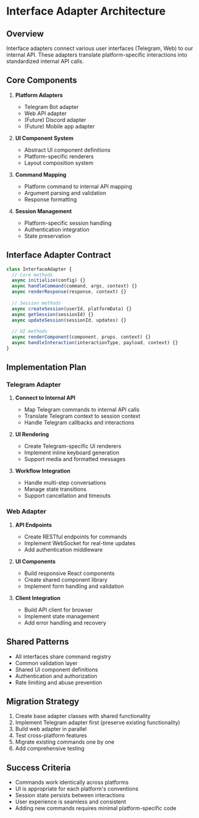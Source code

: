 # Interface Adapter Architecture

## Overview
Interface adapters connect various user interfaces (Telegram, Web) to our internal API. These adapters translate platform-specific interactions into standardized internal API calls.

## Core Components

1. **Platform Adapters**
   - Telegram Bot adapter
   - Web API adapter
   - (Future) Discord adapter
   - (Future) Mobile app adapter

2. **UI Component System**
   - Abstract UI component definitions
   - Platform-specific renderers
   - Layout composition system

3. **Command Mapping**
   - Platform command to internal API mapping
   - Argument parsing and validation
   - Response formatting

4. **Session Management**
   - Platform-specific session handling
   - Authentication integration
   - State preservation

## Interface Adapter Contract

```javascript
class InterfaceAdapter {
  // Core methods
  async initialize(config) {}
  async handleCommand(command, args, context) {}
  async renderResponse(response, context) {}
  
  // Session methods
  async createSession(userId, platformData) {}
  async getSession(sessionId) {}
  async updateSession(sessionId, updates) {}
  
  // UI methods
  async renderComponent(component, props, context) {}
  async handleInteraction(interactionType, payload, context) {}
}
```

## Implementation Plan

### Telegram Adapter
1. **Connect to Internal API**
   - Map Telegram commands to internal API calls
   - Translate Telegram context to session context
   - Handle Telegram callbacks and interactions

2. **UI Rendering**
   - Create Telegram-specific UI renderers
   - Implement inline keyboard generation
   - Support media and formatted messages

3. **Workflow Integration**
   - Handle multi-step conversations
   - Manage state transitions
   - Support cancellation and timeouts

### Web Adapter
1. **API Endpoints**
   - Create RESTful endpoints for commands
   - Implement WebSocket for real-time updates
   - Add authentication middleware

2. **UI Components**
   - Build responsive React components
   - Create shared component library
   - Implement form handling and validation

3. **Client Integration**
   - Build API client for browser
   - Implement state management
   - Add error handling and recovery

## Shared Patterns
- All interfaces share command registry
- Common validation layer
- Shared UI component definitions
- Authentication and authorization
- Rate limiting and abuse prevention

## Migration Strategy
1. Create base adapter classes with shared functionality
2. Implement Telegram adapter first (preserve existing functionality)
3. Build web adapter in parallel
4. Test cross-platform features
5. Migrate existing commands one by one
6. Add comprehensive testing

## Success Criteria
- Commands work identically across platforms
- UI is appropriate for each platform's conventions
- Session state persists between interactions
- User experience is seamless and consistent
- Adding new commands requires minimal platform-specific code 